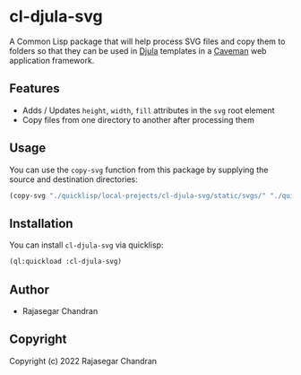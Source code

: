 # cl-djula-svg

A Common Lisp package that will help process SVG files and copy them to folders
so that they can be used in [Djula]() templates in a [Caveman]() web application framework.

## Features
- Adds / Updates `height`, `width`, `fill` attributes in the `svg` root element
- Copy files from one directory to another after processing them

## Usage
You can use the `copy-svg` function from this package by supplying the source and destination directories:
```lisp
(copy-svg "./quicklisp/local-projects/cl-djula-svg/static/svgs/" "./quicklisp/local-projects/cl-djula-svg/templates/svgs/")
```
## Installation
You can install `cl-djula-svg` via quicklisp:

```lisp
(ql:quickload :cl-djula-svg)
```

## Author

* Rajasegar Chandran

## Copyright

Copyright (c) 2022 Rajasegar Chandran
